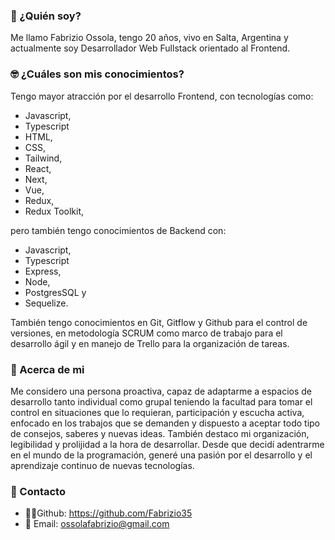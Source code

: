 ### 🙋 ¿Quién soy? 

Me llamo Fabrizio Ossola, tengo 20 años, vivo en Salta, Argentina y actualmente soy Desarrollador Web Fullstack orientado al Frontend.

### 🤓 ¿Cuáles son mis conocimientos? 

Tengo mayor atracción por el desarrollo Frontend, con tecnologías como: 
* Javascript,
* Typescript
* HTML,
* CSS,
* Tailwind,
* React,
* Next,
* Vue,
* Redux,
* Redux Toolkit, 

pero también tengo conocimientos de Backend con:
* Javascript,
* Typescript 
* Express,
* Node, 
* PostgresSQL y 
* Sequelize.

También tengo conocimientos en Git, Gitflow y Github para el control de versiones, en metodología SCRUM como marco de trabajo para el desarrollo ágil y en manejo de Trello para la organización de tareas.

### 🤔 Acerca de mi 

Me considero una persona proactiva, capaz de adaptarme a espacios de desarrollo tanto individual como grupal teniendo la facultad para tomar el control en situaciones que lo requieran, participación y escucha activa, enfocado en los trabajos que se demanden y dispuesto a aceptar todo tipo de consejos, saberes y nuevas ideas. También destaco mi organización, legibilidad y prolijidad a la hora de desarrollar. Desde que decidí adentrarme en el mundo de la programación, generé una pasión por el desarrollo y el aprendizaje continuo de nuevas tecnologías.

### 📩 Contacto 

* 👨‍💻Github: https://github.com/Fabrizio35
* 📧 Email: ossolafabrizio@gmail.com

<!--
**Fabrizio35/Fabrizio35** is a ✨ _special_ ✨ repository because its `README.md` (this file) appears on your GitHub profile.

Here are some ideas to get you started:

- 🔭 I’m currently working on ...
- 🌱 I’m currently learning ...
- 👯 I’m looking to collaborate on ...
- 🤔 I’m looking for help with ...
- 💬 Ask me about ...
- 📫 How to reach me: ...
- 😄 Pronouns: ...
- ⚡ Fun fact: ...
-->
